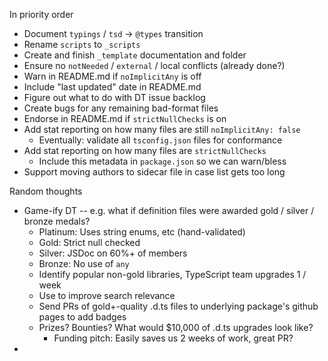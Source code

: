 
In priority order

 * Document `typings` / `tsd` -> `@types` transition
 * Rename `scripts` to `_scripts`
 * Create and finish `_template` documentation and folder
 * Ensure no `notNeeded` / `external` / local conflicts (already done?)
 * Warn in README.md if `noImplicitAny` is off
 * Include "last updated" date in README.md
 * Figure out what to do with DT issue backlog
 * Create bugs for any remaining bad-format files
 * Endorse in README.md if `strictNullChecks` is on
 * Add stat reporting on how many files are still `noImplicitAny: false`
   * Eventually: validate all `tsconfig.json` files for conformance
 * Add stat reporting on how many files are `strictNullChecks`
   * Include this metadata in `package.json` so we can warn/bless
 * Support moving authors to sidecar file in case list gets too long


Random thoughts

 * Game-ify DT -- e.g. what if definition files were awarded gold / silver / bronze medals?
   * Platinum: Uses string enums, etc (hand-validated)
   * Gold: Strict null checked
   * Silver: JSDoc on 60%+ of members
   * Bronze: No use of `any`
   * Identify popular non-gold libraries, TypeScript team upgrades 1 / week
   * Use to improve search relevance
   * Send PRs of gold+-quality .d.ts files to underlying package's github pages to add badges
   * Prizes? Bounties? What would $10,000 of .d.ts upgrades look like?
     * Funding pitch: Easily saves us 2 weeks of work, great PR?
 * 
